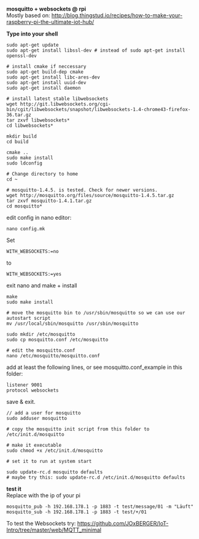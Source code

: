 __mosquitto + websockets @ rpi__  
Mostly based on: http://blog.thingstud.io/recipes/how-to-make-your-raspberry-pi-the-ultimate-iot-hub/  

__Type into your shell__
```Shell
sudo apt-get update  
sudo apt-get install libssl-dev # instead of sudo apt-get install openssl-dev  

# install cmake if neccessary  
sudo apt-get build-dep cmake  
sudo apt-get install libc-ares-dev  
sudo apt-get install uuid-dev  
sudo apt-get install daemon  

# install latest stable libwebsockets
wget http://git.libwebsockets.org/cgi-bin/cgit/libwebsockets/snapshot/libwebsockets-1.4-chrome43-firefox-36.tar.gz
tar zxvf libwebsockets*  
cd libwebsockets*  

mkdir build  
cd build  

cmake ..  
sudo make install  
sudo ldconfig  

# Change directory to home  
cd ~  

# mosquitto-1.4.5. is tested. Check for newer versions.
wget http://mosquitto.org/files/source/mosquitto-1.4.5.tar.gz
tar zxvf mosquitto-1.4.1.tar.gz  
cd mosquitto*  
```

edit config in nano editor:  
```Shell
nano config.mk  
```
Set  
```
WITH_WEBSOCKETS:=no  
```
to  
```
WITH_WEBSOCKETS:=yes  
```

exit nano and make + install
```Shell
make  
sudo make install  

# move the mosquitto bin to /usr/sbin/mosquitto so we can use our autostart script  
mv /usr/local/sbin/mosquitto /usr/sbin/mosquitto  

sudo mkdir /etc/mosquitto  
sudo cp mosquitto.conf /etc/mosquitto  

# edit the mosquitto.conf  
nano /etc/mosquitto/mosquitto.conf
```

add at least the following lines, or see mosquitto.conf_example in this folder:  
```
listener 9001  
protocol websockets  
```
save & exit.

```Shell
// add a user for mosquitto  
sudo adduser mosquitto  

# copy the mosquitto init script from this folder to  
/etc/init.d/mosquitto  

# make it executable  
sudo chmod +x /etc/init.d/mosquitto  

# set it to run at system start

sudo update-rc.d mosquitto defaults
# maybe try this: sudo update-rc.d /etc/init.d/mosquitto defaults
```

__test it__  
Replace with the ip of your pi
```Shell
mosquitto_pub -h 192.168.178.1 -p 1883 -t test/message/01 -m "Läuft"  
mosquitto_sub -h 192.168.178.1 -p 1883 -t test/+/01  
```

To test the Websockets try: https://github.com/JOxBERGER/IoT-Intro/tree/master/web/MQTT_minimal
